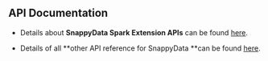 ## API Documentation 

*	Details about **SnappyData Spark Extension APIs** can be found [here](/reference/API_Reference/apireference_guide.md).

*	Details of all **other API reference for SnappyData **can be found [here](http://snappydatainc.github.io/snappydata/apidocs).
